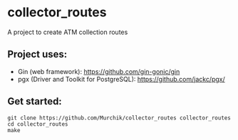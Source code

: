 # collector_routes
A project to create ATM collection routes

## Project uses:
* Gin (web framework): https://github.com/gin-gonic/gin
* pgx (Driver and Toolkit for PostgreSQL): https://github.com/jackc/pgx/

## Get started:
```
git clone https://github.com/Murchik/collector_routes collector_routes
cd collector_routes
make
```
